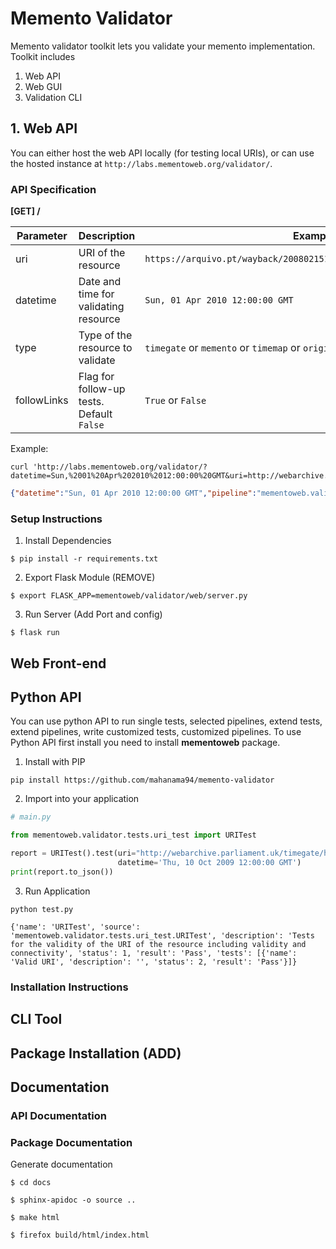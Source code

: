 # Memento Validator
Memento validator toolkit lets you validate your memento implementation.
Toolkit includes
1. Web API
2. Web GUI
3. Validation CLI

## 1. Web API

You can either host the web API locally (for testing local URIs), or can use 
the hosted instance at `http://labs.mementoweb.org/validator/`.

### API Specification

**[GET] /**

| Parameter     |  Description | Example  |
|---            |---|---|
| uri           | URI of the resource  | ```https://arquivo.pt/wayback/20080215125110/http://www.facebook.com/``` |
| datetime      | Date and time for validating resource | ```Sun, 01 Apr 2010 12:00:00 GMT```  |
| type          | Type of the resource to validate   | ```timegate``` or ```memento``` or ```timemap``` or ```original```|
| followLinks   | Flag for follow-up tests. Default ```False``` | ```True``` or ```False``` |

Example: 

```shell
curl 'http://labs.mementoweb.org/validator/?datetime=Sun,%2001%20Apr%202010%2012:00:00%20GMT&uri=http://webarchive.parliament.uk/timegate/http://animatingcardiff.wordpress.com&type=timegate&followLinks=false'
```

```json
{"datetime":"Sun, 01 Apr 2010 12:00:00 GMT","pipeline":"mementoweb.validator.pipelines.timegate.TimeGate","results":[{"description":"Tests for the validity of the URI of the resource including validity and connectivity","name":"URITest","result":"Pass","source":"mementoweb.validator.tests.uri_test.URITest","status":1,"tests":[{"description":"","name":"Valid URI","result":"Pass","status":2}]},{"description":"Tests for the timegate redirection. Checks for any redirection and tests for the validity","name":"TimeGateRedirectTest","result":"Pass","source":"mementoweb.validator.tests.timegate_redirect_test.TimeGateRedirectTest","status":1,"tests":[{"description":"","name":"TimeGate returns 302","result":"Pass","status":2}]},{"description":"No description","name":"HeaderTest","result":"Pass","source":"mementoweb.validator.tests.header_test.HeaderTest","status":1,"tests":[{"description":"","name":"Location Header found","result":"Pass","status":2},{"description":"","name":"Accept-Datetime not in vary header","result":"Fail","status":-1}]},{"description":"No description","name":"LinkHeaderTimeMapTest","result":"Pass","source":"mementoweb.validator.tests.link_header_timemap_test.LinkHeaderTimeMapTest","status":1,"tests":[{"description":"","name":"Timemap link present","result":"Pass","status":2},{"description":"","name":"Timemap type present","result":"Pass","status":2}],"timemaps":["http://webarchive.parliament.uk/timemap/*/http://animatingcardiff.wordpress.com"]},{"description":"No description","name":"LinkHeaderMementoTest","result":"Pass","source":"mementoweb.validator.tests.link_header_memento_test.LinkHeaderMementoTest","status":1,"tests":[{"description":"","name":"Memento link present","result":"Pass","status":2},{"description":"","name":"Selected memento not in link header","result":"Warn","status":1},{"description":"","name":"Memento contains datetime attribute","result":"Pass","status":2},{"description":"","name":"Memento datetime parsable","result":"Pass","status":2}]},{"description":"Tests for the timegate redirection. Checks for any redirection and tests for the validity","name":"TimeGateRedirectTest-blank","result":"Fail","source":"mementoweb.validator.tests.timegate_redirect_test.TimeGateRedirectTest-blank","status":-1,"tests":[{"description":"","name":"TimeGate returns 302 for datetime in future","result":"Pass","status":2}]},{"description":"Tests for the timegate redirection. Checks for any redirection and tests for the validity","name":"TimeGateRedirectTest-past","result":"Fail","source":"mementoweb.validator.tests.timegate_redirect_test.TimeGateRedirectTest-past","status":-1,"tests":[{"description":"","name":"TimeGate returns 302 for datetime in past","result":"Pass","status":2}]},{"description":"Tests for the timegate redirection. Checks for any redirection and tests for the validity","name":"TimeGateRedirectTest-future","result":"Fail","source":"mementoweb.validator.tests.timegate_redirect_test.TimeGateRedirectTest-future","status":-1,"tests":[{"description":"","name":"TimeGate returns 302 for datetime in future","result":"Pass","status":2}]},{"description":"Tests for the timegate redirection. Checks for any redirection and tests for the validity","name":"TimeGateRedirectTest-broken","result":"Fail","source":"mementoweb.validator.tests.timegate_redirect_test.TimeGateRedirectTest-broken","status":-1,"tests":[{"description":"","name":"Timegate does not return 400 for broken datetime","result":"Fail","status":-1}]}],"type":"timegate","uri":"http://webarchive.parliament.uk/timegate/http://animatingcardiff.wordpress.com"}
```

### Setup Instructions

1. Install Dependencies

```shell
$ pip install -r requirements.txt
```

2. Export Flask Module (REMOVE)

```shell
$ export FLASK_APP=mementoweb/validator/web/server.py
```

3. Run Server (Add Port and config)

```shell
$ flask run
```

## Web Front-end

## Python API
You can use python API to run single tests, selected pipelines, extend tests, extend pipelines,
write customized tests, customized pipelines. To use Python API first install you need to install 
**mementoweb** package. 

1. Install with PIP
```shell
pip install https://github.com/mahanama94/memento-validator
```

2. Import into your application
```python
# main.py

from mementoweb.validator.tests.uri_test import URITest

report = URITest().test(uri="http://webarchive.parliament.uk/timegate/http://animatingcardiff.wordpress.com",
                        datetime='Thu, 10 Oct 2009 12:00:00 GMT')
print(report.to_json())
```

3. Run Application
```shell
python test.py

{'name': 'URITest', 'source': 'mementoweb.validator.tests.uri_test.URITest', 'description': 'Tests for the validity of the URI of the resource including validity and connectivity', 'status': 1, 'result': 'Pass', 'tests': [{'name': 'Valid URI', 'description': '', 'status': 2, 'result': 'Pass'}]}

```

### Installation Instructions

## CLI Tool

## Package Installation (ADD)

## Documentation

### API Documentation

### Package Documentation
Generate documentation
```shell
$ cd docs

$ sphinx-apidoc -o source ..

$ make html
```

```shell
$ firefox build/html/index.html
```
